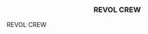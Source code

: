 	
<HTML>
<HEAD>
</HEAD>
<H3 align="center" size="200">REVOL CREW</H3>
<BODY BACKGROUND="e75659621ccec0a3d803c5803817297e.jpg">
<H  size="100" align="center" face="Comic Sans MS, Arial, MS Sans Serif">
REVOL CREW</H>
</BODY>
</HTML>
